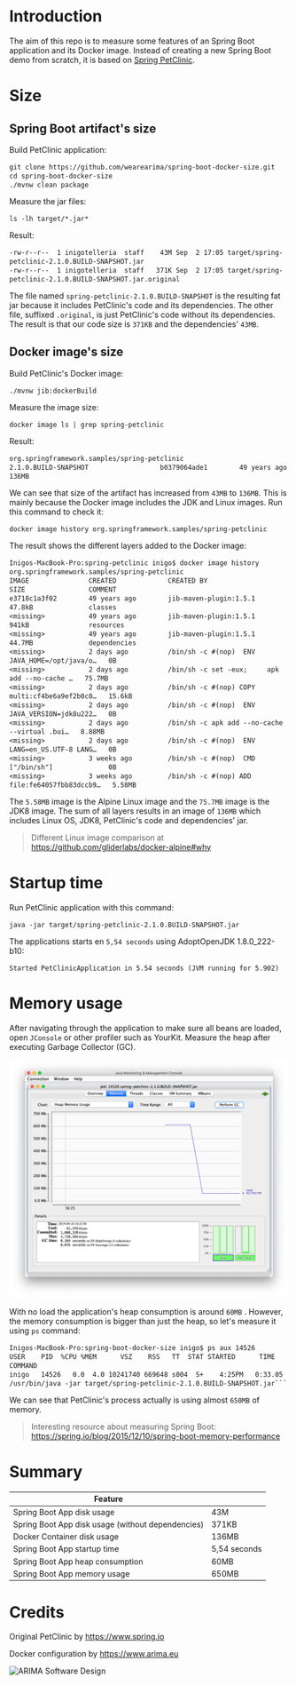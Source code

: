 # Introduction

The aim of this repo is to measure some features of an Spring Boot application and its Docker image. 
Instead of creating a new Spring Boot demo from scratch, it is based on 
[Spring PetClinic](https://github.com/spring-projects/spring-petclinic).

#  Size

## Spring Boot artifact's size

Build PetClinic application:

```
git clone https://github.com/wearearima/spring-boot-docker-size.git
cd spring-boot-docker-size
./mvnw clean package
```

Measure the jar files:

```
ls -lh target/*.jar*
```

Result:

```
-rw-r--r--  1 inigotelleria  staff    43M Sep  2 17:05 target/spring-petclinic-2.1.0.BUILD-SNAPSHOT.jar
-rw-r--r--  1 inigotelleria  staff   371K Sep  2 17:05 target/spring-petclinic-2.1.0.BUILD-SNAPSHOT.jar.original
```

The file named `spring-petclinic-2.1.0.BUILD-SNAPSHOT` is the resulting fat jar because it includes
PetClinic's code and its dependencies. The other file, suffixed `.original`, is just PetClinic's code
without its dependencies. The result is that our code size is `371KB` and the dependencies' `43MB`. 

## Docker image's size

Build PetClinic's Docker image:

```
./mvnw jib:dockerBuild
```

Measure the image size:

```
docker image ls | grep spring-petclinic
```

Result:

```
org.springframework.samples/spring-petclinic                     2.1.0.BUILD-SNAPSHOT                  b0379064ade1        49 years ago        136MB
```

We can see that size of the artifact has increased from `43MB` to `136MB`. This is mainly because the 
Docker image includes the JDK and Linux images. Run this command to check it:

```
docker image history org.springframework.samples/spring-petclinic
```

The result shows the different layers added to the Docker image:

```
Inigos-MacBook-Pro:spring-petclinic inigo$ docker image history org.springframework.samples/spring-petclinic
IMAGE               CREATED             CREATED BY                                      SIZE                COMMENT
e3718c1a3f02        49 years ago        jib-maven-plugin:1.5.1                          47.8kB              classes
<missing>           49 years ago        jib-maven-plugin:1.5.1                          941kB               resources
<missing>           49 years ago        jib-maven-plugin:1.5.1                          44.7MB              dependencies
<missing>           2 days ago          /bin/sh -c #(nop)  ENV JAVA_HOME=/opt/java/o…   0B                  
<missing>           2 days ago          /bin/sh -c set -eux;     apk add --no-cache …   75.7MB              
<missing>           2 days ago          /bin/sh -c #(nop) COPY multi:cf4be6a9ef2b0c0…   15.6kB              
<missing>           2 days ago          /bin/sh -c #(nop)  ENV JAVA_VERSION=jdk8u222…   0B                  
<missing>           2 days ago          /bin/sh -c apk add --no-cache --virtual .bui…   8.88MB              
<missing>           2 days ago          /bin/sh -c #(nop)  ENV LANG=en_US.UTF-8 LANG…   0B                  
<missing>           3 weeks ago         /bin/sh -c #(nop)  CMD ["/bin/sh"]              0B                  
<missing>           3 weeks ago         /bin/sh -c #(nop) ADD file:fe64057fbb83dccb9…   5.58MB
```

The `5.58MB` image is the Alpine Linux image and the `75.7MB` image is the JDK8 image. The sum of all layers results in 
an image of `136MB` which includes Linux OS, JDK8, PetClinic's code and dependencies' jar.  

> Different Linux image comparison at https://github.com/gliderlabs/docker-alpine#why 

# Startup time

Run PetClinic application with this command:

```
java -jar target/spring-petclinic-2.1.0.BUILD-SNAPSHOT.jar
```

The applications starts en `5,54 seconds` using AdoptOpenJDK 1.8.0_222-b10:

```
Started PetClinicApplication in 5.54 seconds (JVM running for 5.902)
```

# Memory usage

After navigating through the application to make sure all beans are loaded, open `JConsole` or other profiler such as 
YourKit. Measure the heap after executing Garbage Collector (GC). 

![jconsole-result](jconsole/result.png)

With no load the application's heap consumption is around `60MB` . However, the memory consumption is bigger than just the
heap, so let's measure it using ``ps`` command:

```
Inigos-MacBook-Pro:spring-boot-docker-size inigo$ ps aux 14526
USER    PID  %CPU %MEM      VSZ    RSS   TT  STAT STARTED      TIME COMMAND
inigo   14526   0.0  4.0 10241740 669648 s004  S+    4:25PM   0:33.05 /usr/bin/java -jar target/spring-petclinic-2.1.0.BUILD-SNAPSHOT.jar```
```

We can see that PetClinic's process actually is using almost `650MB` of memory.  

> Interesting resource about measuring Spring Boot: https://spring.io/blog/2015/12/10/spring-boot-memory-performance

# Summary

| Feature                                           |                   |
| ------------------------------------------------- | ----------------- |
| Spring Boot App disk usage                        | 43M               |
| Spring Boot App disk usage (without dependencies) | 371KB             |
| Docker Container disk usage                       | 136MB             |
| Spring Boot App startup time                      | 5,54 seconds      |
| Spring Boot App heap consumption                  | 60MB              |
| Spring Boot App memory usage                      | 650MB             |

# Credits

Original PetClinic by https://www.spring.io

Docker configuration by https://www.arima.eu

![ARIMA Software Design](https://arima.eu/arima-claim.png)
